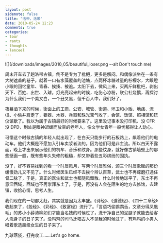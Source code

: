 ```yaml
---
layout: post
sidenote: false
title: "洛带，洛带"
date: 2010-05-24 12:23
comments: true
categories:
- tour
- rants
- thoughts
- lenceel
---
```


![](/downloads/images/2010_05/beautiful_loser.png --alt Don't touch me)

周末开车去了趟洛带古镇。倒不是专为了枇杷，更多是解闷。和偶像派坐在一条有大树遮盖的巷子，就着一口有水藻覆盖的池塘，点两杯冰糖过量的柠檬水，大眼瞪小眼的回忆童年、青春、挨揍、被追。太阳下去，微风上来，买两斤鲜枇杷，剥出天下、百姓、出世、入球。灯光亮起来的时候，吃伤心凉粉，砍公社烧鹅，再探讨为什么我们一个美又白，一个丑又黑，但千百人中，我们好了。

夜幕洒下来的时候，街面上的工商、公安、城管、街道、环卫和小贩、地痞、流氓、小偷并肩走了，银器、木器、兵器和珠光宝气收了，会馆、饭馆、照相馆和殡仪馆歇了。我以为属于古镇最好的时候要来了。这里没记事本没打印机、没 CFR 没 DPD，到处是眼神迟缓而放空的老年人，像文学女青年一般忧郁得让人动心。

可惜这个时候古镇的年轻人就出现了，在白天只能步行的石板路上，飙着他们的电动车。他们大概是不愿加入引车卖浆者流的，因为他们可是非主流。所以白天不露面，晚上才出来展示他们的机车、音乐和纹身。那些纹身，就好像古镇墙壁上的那些壁画一般，既有些年久失修的粗糙，却又带着些五彩缤纷的固执。

没了，好不容易找到的看一个时辰风月，写两个时辰雅俗，颂三个时辰歌赋的那份缓慢劲儿又不见了。什么时候医生已经不去挨个辨认百草，武士也不再琢磨打通任督二脉了，于是，真正的医生和武士也都随风飘散。什么时候地球平了，东土不再意淫西域，西域也不再崇拜东土了，于是，再没有人会在陌生的地方去修馆，去建镇，收拾心情，思考人生。

我们现在的一切都太赶，其实就是因为太丰盛。《诗经》、《道德经》、《四十二章经》收起来了，《股经》、《彩经》、《致富经》流行了。「言语巧偷鹦鹉舌，文章分得凤凰毛」的苏小小薛涛柳如们才能当名妓的时候过了，洗干净自己的泥腿子就能去给客人洗身子的日子来了。没鸡鸡的司马迁唱古人不见我的时候过了，有鸡鸡的小男人唱着歌选超级女生的日子来了。

九球落袋，打完收工……Let's go home.
